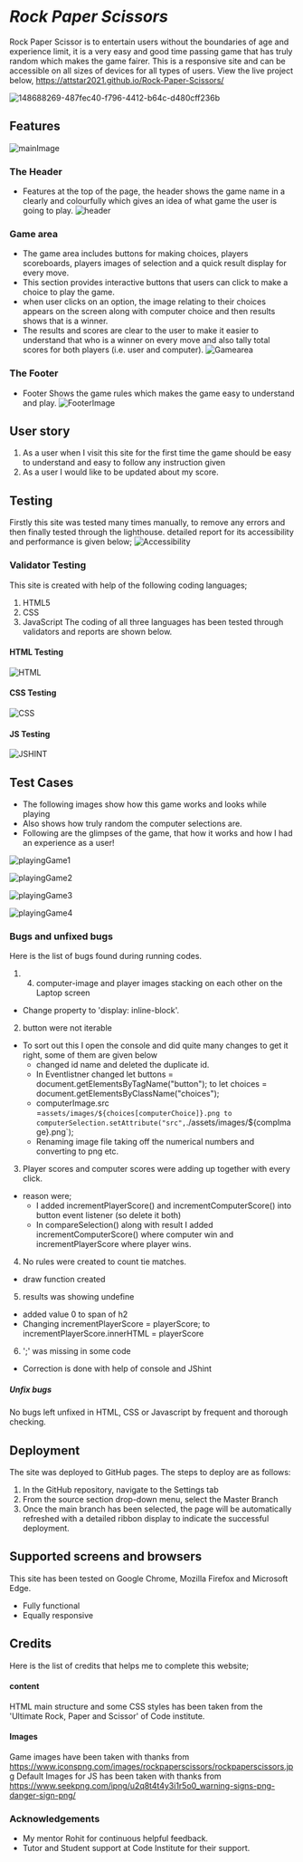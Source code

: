 # ***Rock Paper Scissors***
Rock Paper Scissor is to entertain users without the boundaries of age and experience limit, it is a very easy and good time passing game that has truly random which makes the game fairer.
This is a responsive site and can be accessible on all sizes of devices for all types of users. View the live project below,
https://attstar2021.github.io/Rock-Paper-Scissors/

![148688269-487fec40-f796-4412-b64c-d480cff236b](https://user-images.githubusercontent.com/91749477/148688628-8f0a5767-86ab-4030-96e9-3a3dfa89cea3.png)

## Features
![mainImage](https://user-images.githubusercontent.com/91749477/148692175-7903593e-e618-4f0f-9f6d-d8cd15c56cc2.png)

### The Header
- Features at the top of the page, the header shows the game name in a clearly and colourfully which gives an idea of what game the user is going to play.
![header](https://user-images.githubusercontent.com/91749477/148692130-1b70c105-9b6d-4148-9f29-fb8043567c71.png)

### Game area
- The game area includes buttons for making choices, players scoreboards, players images of selection and a quick result display for every move.
- This section provides interactive buttons that users can click to make a choice to play the game.
- when user clicks on an option, the image relating to their choices appears on the screen along with computer choice and then results shows that is a winner.
- The results and scores are clear to the user to make it easier to understand that who is a winner on every move and also tally total scores for both players (i.e. user and computer).
![Gamearea](https://user-images.githubusercontent.com/91749477/148692167-cec715e2-70ed-413e-9fff-5365197c5d59.png)

### The Footer
- Footer Shows the game rules which makes the game easy to understand and play. 
![FooterImage](https://user-images.githubusercontent.com/91749477/148692152-483ca613-5918-4deb-bdc3-863da13001f9.png)

## User story
1. As a user when I visit this site for the first time the game should be easy to understand and easy to follow any instruction given
2. As a user I would like to be updated about my score.

## Testing
Firstly this site was tested many times manually, to remove any errors and then finally tested through the lighthouse. detailed report for its accessibility and performance is given below;
![Accessibility](https://user-images.githubusercontent.com/91749477/148696170-c9747c61-30df-477a-b506-b459b4532c87.png)

### Validator Testing
This site is created with help of the following coding languages;
 1. HTML5
 2. CSS
 3. JavaScript
 The coding of all three languages has been tested through validators and reports are shown below.

#### HTML Testing
![HTML](https://user-images.githubusercontent.com/91749477/148696327-358aec8e-d3fc-4722-94a7-058ef985efaf.png)

#### CSS Testing
![CSS](https://user-images.githubusercontent.com/91749477/148696314-dc178c63-71c3-4559-a8ae-c59b27bb0b7c.png)

#### JS Testing
![JSHINT](https://user-images.githubusercontent.com/91749477/148696339-28594435-d88f-496a-ad48-fdb83aceb192.png)

## Test Cases
* The following images show how this game works and looks while playing
* Also shows how truly random the computer selections are.
* Following are the glimpses of the game, that how it works and how I had an experience as a user!

![playingGame1](https://user-images.githubusercontent.com/91749477/148692179-9bef6b9a-3561-4fcd-b23f-5e9b9ef81774.png)

![playingGame2](https://user-images.githubusercontent.com/91749477/148692212-b79844e5-0be2-4f17-96b1-76bd10837c98.png)

![playingGame3](https://user-images.githubusercontent.com/91749477/148692205-e397cf37-eb69-45d4-8eab-a7a2d508fd01.png)

![playingGame4](https://user-images.githubusercontent.com/91749477/148692184-124bb5cd-b8c3-49b5-89cc-12239244d01b.png)

### Bugs and unfixed bugs
Here is the list of bugs found during running codes.
1. 4. computer-image and player images stacking on each other on the Laptop screen
- Change property to 'display: inline-block'.
2. button were not iterable
- To sort out this I open the console and did quite many changes to get it right, some of them are given below
  - changed id name and deleted the duplicate id.
  - In Eventlistner changed let buttons = document.getElementsByTagName("button"); to let choices = document.getElementsByClassName("choices"); 
  - computerImage.src =`assets/images/${choices[computerChoice]}.png to computerSelection.setAttribute("src",`./assets/images/${compImage}.png`);
  - Renaming image file taking off the numerical numbers and converting to png etc.
3. Player scores and computer scores were adding up together with every click.
- reason were;
  - I added incrementPlayerScore() and incrementComputerScore() into button event listener (so delete it both)
  - In compareSelection() along with result I added incrementComputerScore() where computer win and incrementPlayerScore where player wins. 
4. No rules were created to count tie matches. 
 - draw function created 
5. results was showing undefine
 - added value 0 to span of h2 
 - Changing incrementPlayerScore = playerScore; to incrementPlayerScore.innerHTML = playerScore
 6. ';' was missing in some code
 - Correction is done with help of console and JShint


##### Unfix bugs
No bugs left unfixed in HTML, CSS or Javascript by frequent and thorough checking.

## Deployment
The site was deployed to GitHub pages. The steps to deploy are as follows:
1. In the GitHub repository, navigate to the Settings tab
2. From the source section drop-down menu, select the Master Branch
3. Once the main branch has been selected, the page will be automatically refreshed with a detailed ribbon display to indicate the successful deployment.


## Supported screens and browsers
This site has been tested on Google Chrome, Mozilla Firefox and Microsoft Edge.
- Fully functional
- Equally responsive


## Credits
Here is the list of credits that helps me to complete this website;

#### content
HTML main structure and some CSS styles has been taken from  the 'Ultimate Rock, Paper and Scissor' of Code institute.

#### Images
Game images have been taken with thanks from https://www.iconspng.com/images/rockpaperscissors/rockpaperscissors.jpg 
Default Images for JS has been taken with thanks from https://www.seekpng.com/ipng/u2q8t4t4y3i1r5o0_warning-signs-png-danger-sign-png/

### Acknowledgements
- My mentor Rohit for continuous helpful feedback.
- Tutor and Student support at Code Institute for their support.
